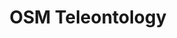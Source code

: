 ---
schema: default
title: OSM Teleontology
notes: A teleontology developed based on data from Open Street Maps.
organization: DataScientia Foundation
resources:
  - name: OSM-TONTO.UAN.owl
    url: >-
      http://git.knowdive.disi.unitn.it:8080/knowledge/LiveKnowledge/SREP/geography/raw/master/Trentino%20OSM%20teleontology.owl
    format: owl
    description: The OWL RDF/XML distribution of the OSM Teleontology.
    license: Creative Commons
    status: Unannotated
    byteSize: '346.498'
    issued: '2023-04-12'
    language: en
    modified: '11 April 2023, 06:43 (UTC+01:00)'
    OntologyEngineeringTool: Protégé
    ontologyLanguage: owl
    ontologySyntax: rdf
    example: Unknown
    ReferenceLKRepository: SREP
    referenceOntology: UKC
    referenceDatasets: To Be Added
distribution: osm-tonto-owl
keyword: geography
publisher: DataScientia Foundation
category:
  - Society&Territory
versionNotes: Version 1.0 - Unannotated
landingPage: Unknown
accessRigths: Public
creator: Xiaoyue Li
hasVersion: Unknown
isVersionOf: Unknown
issued: '2023-04-12'
modified: '11 April 2023, 06:43 (UTC+01:00)'
language: en
provenance: >-
  (2023-04-12) Marco Barbieri: Added Version 1.0 - Unannotated - to
  LiveKnowledge Catalog
page: Unknown
wasGeneratedBy: DataScientia LiveData Catalog Instantiation
versionInfo: version v1.0
formalityLevel: Teleontology
OntologyEngineeringMethodology: iTelos Knowledge Modelling Methodology
acronym: OSM-TONTO
CompetencyQuestion: Unknown
preferredNamespacePrefix: ds-osm-tonto
toDoList: To completely annotate.
namespacesGenerated: Unknown
namespacesReused: Unknown
datasetLevel: Knowledge Level(L3-4)
spatialExtent: Unknown
temporalExtent: Unknown
datLicense: Creative Commons
DatOwner: Unknown
DatPublicationTimeStamp: Unknown
---